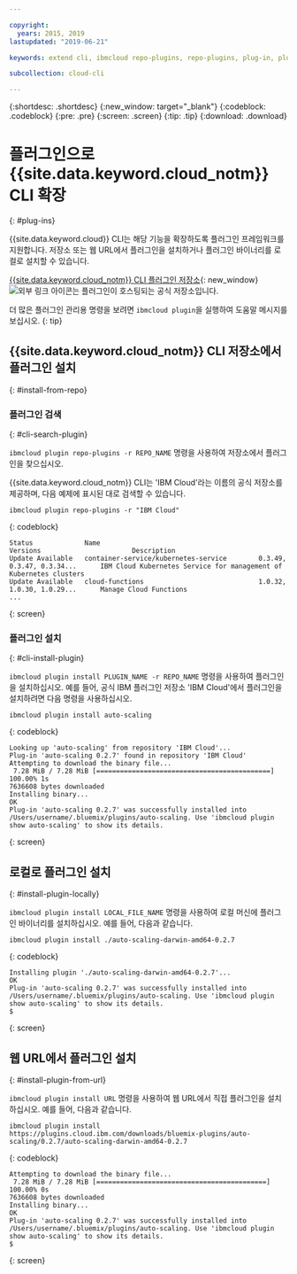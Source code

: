 ```yaml
---

copyright:
  years: 2015, 2019
lastupdated: "2019-06-21"

keywords: extend cli, ibmcloud repo-plugins, repo-plugins, plug-in, plugin, ibmcloud cli, ibmcloud, ibmcloud dev, cli, command line, command-line, developer tools, plugin install

subcollection: cloud-cli

---
```


{:shortdesc: .shortdesc}
{:new_window: target="_blank"}
{:codeblock: .codeblock}
{:pre: .pre}
{:screen: .screen}
{:tip: .tip}
{:download: .download}

# 플러그인으로 {{site.data.keyword.cloud_notm}} CLI 확장
{: #plug-ins}

{{site.data.keyword.cloud}} CLI는 해당 기능을 확장하도록 플러그인 프레임워크를 지원합니다. 저장소 또는 웹 URL에서 플러그인을 설치하거나 플러그인 바이너리를 로컬로 설치할 수 있습니다.

[{{site.data.keyword.cloud_notm}} CLI 플러그인 저장소](https://plugins.cloud.ibm.com/ui/repository.html){: new_window} ![외부 링크 아이콘](../../../icons/launch-glyph.svg)는 플러그인이 호스팅되는 공식 저장소입니다.

더 많은 플러그인 관리용 명령을 보려면 `ibmcloud plugin`을 실행하여 도움말 메시지를 보십시오.
{: tip}

## {{site.data.keyword.cloud_notm}} CLI 저장소에서 플러그인 설치
{: #install-from-repo}

### 플러그인 검색
{: #cli-search-plugin}

`ibmcloud plugin repo-plugins -r REPO_NAME` 명령을 사용하여 저장소에서 플러그인을 찾으십시오.

{{site.data.keyword.cloud_notm}} CLI는 'IBM Cloud'라는 이름의 공식 저장소를 제공하며, 다음 예제에 표시된 대로 검색할 수 있습니다.
```
ibmcloud plugin repo-plugins -r "IBM Cloud"
```
{: codeblock}

```
Status             Name                                        Versions                       Description   
Update Available   container-service/kubernetes-service        0.3.49, 0.3.47, 0.3.34...      IBM Cloud Kubernetes Service for management of Kubernetes clusters   
Update Available   cloud-functions                             1.0.32, 1.0.30, 1.0.29...      Manage Cloud Functions 
...
```
{: screen}

### 플러그인 설치
{: #cli-install-plugin}

`ibmcloud plugin install PLUGIN_NAME -r REPO_NAME` 명령을 사용하여 플러그인을 설치하십시오. 예를 들어, 공식 IBM 플러그인 저장소 'IBM Cloud'에서 플러그인을 설치하려면 다음 명령을 사용하십시오.
```
ibmcloud plugin install auto-scaling
```
{: codeblock}

```
Looking up 'auto-scaling' from repository 'IBM Cloud'...
Plug-in 'auto-scaling 0.2.7' found in repository 'IBM Cloud'
Attempting to download the binary file...
 7.28 MiB / 7.28 MiB [============================================] 100.00% 1s
7636608 bytes downloaded
Installing binary...
OK
Plug-in 'auto-scaling 0.2.7' was successfully installed into /Users/username/.bluemix/plugins/auto-scaling. Use 'ibmcloud plugin show auto-scaling' to show its details.
```
{: screen}

## 로컬로 플러그인 설치
{: #install-plugin-locally}

`ibmcloud plugin install LOCAL_FILE_NAME` 명령을 사용하여 로컬 머신에 플러그인 바이너리를 설치하십시오. 예를 들어, 다음과 같습니다.
```
ibmcloud plugin install ./auto-scaling-darwin-amd64-0.2.7
```
{: codeblock}

```
Installing plugin './auto-scaling-darwin-amd64-0.2.7'...
OK
Plug-in 'auto-scaling 0.2.7' was successfully installed into /Users/username/.bluemix/plugins/auto-scaling. Use 'ibmcloud plugin show auto-scaling' to show its details.
$
```
{: screen}

## 웹 URL에서 플러그인 설치
{: #install-plugin-from-url}

`ibmcloud plugin install URL` 명령을 사용하여 웹 URL에서 직접 플러그인을 설치하십시오. 예를 들어, 다음과 같습니다.
```
ibmcloud plugin install https://plugins.cloud.ibm.com/downloads/bluemix-plugins/auto-scaling/0.2.7/auto-scaling-darwin-amd64-0.2.7
```
{: codeblock}

```
Attempting to download the binary file...
 7.28 MiB / 7.28 MiB [===========================================] 100.00% 0s
7636608 bytes downloaded
Installing binary...
OK
Plug-in 'auto-scaling 0.2.7' was successfully installed into /Users/username/.bluemix/plugins/auto-scaling. Use 'ibmcloud plugin show auto-scaling' to show its details.
$
```
{: screen}
